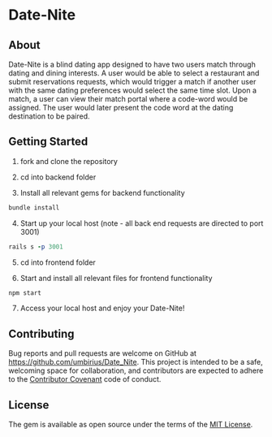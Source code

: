 # Date-Nite

## About

Date-Nite is a blind dating app designed to have two users match through dating and dining interests. A user would be able to select a restaurant and submit reservations requests, which would trigger a match if another user with the same dating preferences would select the same time slot. Upon a match, a user can view their match portal where a code-word would be assigned. The user would later present the code word at the dating destination to be paired. 

## Getting Started

1. fork and clone the repository

2. cd into backend folder

3. Install all relevant gems for backend functionality
```ruby 
bundle install
```

4. Start up your local host (note - all back end requests are directed to port 3001)
```ruby 
rails s -p 3001
``` 

5. cd into frontend folder

6. Start and install all relevant files for frontend functionality
```javascript
npm start
``` 

7. Access your local host and enjoy your Date-Nite!

## Contributing

Bug reports and pull requests are welcome on GitHub at https://github.com/umbirius/Date_Nite. This project is intended to be a safe, welcoming space for collaboration, and contributors are expected to adhere to the [Contributor Covenant](http://contributor-covenant.org) code of conduct.

## License

The gem is available as open source under the terms of the [MIT License](https://opensource.org/licenses/MIT).
